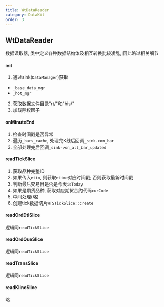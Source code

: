 ```yaml
---
title: WtDataReader
category: DataKit
order: 3
---
```


## WtDataReader
数据读取器, 类中定义各种数据结构体及相互转换比较凌乱, 因此略过相关细节

#### init
1. 通过sink(`DataManager`)获取
- `_base_data_mgr`
- `_hot_mgr`
2. 获取数据文件目录"rt/"和"his/"
3. 加载除权因子

#### onMinuteEnd
1. 检查时间戳是否异常
2. 遍历`_bars_cache`, 处理完K线后回调`_sink->on_bar`
3. 全部处理完后回调`_sink->on_all_bar_updated`

#### readTickSlice
1. 获取品种完整ID
2. 如果传入`etim`, 则获取`etime`对应时间戳; 否则获取最新时间戳
3. 判断最后交易日是否是今天`isToday`
4. 如果是期货品种, 获取对应期货合约代码`curCode`
5. 中间处理(略)
6. 创建tick数据切片`WTSTickSlice::create`

#### readOrdDtlSlice
逻辑同`readTickSlice`

#### readOrdQueSlice
逻辑同`readTickSlice`

#### readTransSlice
逻辑同`readTickSlice`

#### readKlineSlice
略